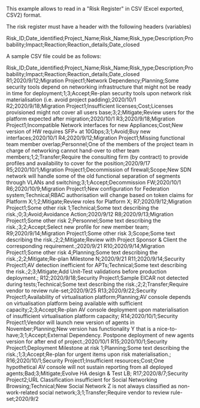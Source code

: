 This example allows to read in a "Risk Register" in CSV (Excel exported, CSV2) format.

The risk register must have a header with the following headers (variables)

Risk_ID;Date_identified;Project_Name;Risk_Name;Risk_type;Description;Probability;Impact;Reaction;Reaction_details;Date_closed

A sample CSV file could be as follows:

Risk_ID;Date_identified;Project_Name;Risk_Name;Risk_type;Description;Probability;Impact;Reaction;Reaction_details;Date_closed
R1;2020/9/12;Migration Project1;Network Dependency;Planning;Some security tools depend on networking infrastructure that might not be ready in time for deployment;1;3;Accept;Re-plan security tools upon network risk materialisation (i.e. avoid project padding);2020/10/1
R2;2020/9/18;Migration Project1;Insufficient licenses;Cost;Licenses provisioned might not cover all users base;3;2;Mitigate;Review users for the platform expected after migration;2020/10/1
R3;2020/9/18;Migration Project1;Incompatible Network interfaces for new Appliances;Cost;New version of HW requires SFP+ at 10Gbps;3;1;Avoid;Buy new interfaces;2020/10/1
R4;2020/9/12;Migration Project1;Missing functional team member overlap;Personnel;One of the members of the project team in charge of networking cannot hand-over to other team members;1;2;Transfer;Require the consulting firm (by contract) to provide profiles and availability to cover for the position;2020/9/17
R5;2020/10/1;Migration Project1;Decommission of firewall;Scope;New SDN network will handle some of the old functional separation of segments through VLANs and switching;3;1;Accept;Decommission FW;2020/10/1
R6;2020/10/9;Migration Project1;New configuration for Federation system;Technical;RBAC authorisation will change based on token claims for Platform X;1;2;Mitigate;Review roles for Platform X;
R7;2020/9/12;Migration Project1;Some other risk 1;Technical;Some text describing the risk.;0;3;Avoid;Avoidance Action;2020/9/12
R8;2020/9/13;Migration Project1;Some other risk 2;Personnel;Some text describing the risk.;3;2;Accept;Select new profile for new member team;
R9;2020/9/14;Migration Project1;Some other risk 3;Scope;Some text describing the risk.;2;2;Mitigate;Review with Project Sponsor & Client the corresponding requirement.;2020/9/21
R10;2020/9/14;Migration Project1;Some other risk 4;Planning;Some text describing the risk.;2;2;Mitigate;Re-plan Milestone N;2020/9/21
R11;2020/9/14;Security Project1;AV detection inefficient for APTs;Technical;Some text describing the risk.;2;3;Mitigate;Add Unit-Test validations before production deployment.;
R12;2020/9/18;Security Project1;Sample EICAR not detected during tests;Technical;Some text describing the risk.;2;2;Transfer;Require vendor to review rule-set;2020/9/25
R13;2020/9/22;Security Project1;Availability of virtualisation platform;Planning;AV console depends on virtualisation platform being available with sufficient capacity;2;3;Accept;Re-plan AV console deployment upon materialisation of insufficient virtualisation platform capacity;
R14;2020/10/1;Security Project1;Vendor will launch new version of agents in November;Planning;New version has functionality Y that is a nice-to-have;3;1;Accept;External Dependency. Postpone deployment of new agents version for after end of project.;2020/10/1
R15;2020/10/1;Security Project1;Deployment Milestone at risk 1;Planning;Some text describing the risk.;1;3;Accept;Re-plan for urgent items upon risk materialisation.;
R16;2020/10/1;Security Project1;Insufficient resources;Cost;One hypothetical AV console will not sustain reporting from all deployed agents;Bad;3;Mitigate;Evolve HA design & Test LB;
R17;2020/8/7;Security Project2;URL Classification insufficient for Social Networking Browsing;Technical;New Social Network Z is not always classified as non-work-related social network;3;1;Transfer;Require vendor to review rule-set;2020/9/2
